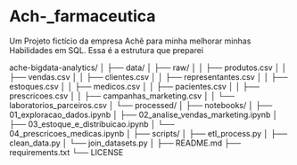 # Ach-_farmaceutica
Um Projeto fictício da empresa Achê para minha melhorar minhas Habilidades em SQL. Essa é a estrutura que preparei

ache-bigdata-analytics/
│
├── data/
│   ├── raw/
│   │   ├── produtos.csv
│   │   ├── vendas.csv
│   │   ├── clientes.csv
│   │   ├── representantes.csv
│   │   ├── estoques.csv
│   │   ├── medicos.csv
│   │   ├── pacientes.csv
│   │   ├── prescricoes.csv
│   │   ├── campanhas_marketing.csv
│   │   └── laboratorios_parceiros.csv
│   └── processed/
│
├── notebooks/
│   ├── 01_exploracao_dados.ipynb
│   ├── 02_analise_vendas_marketing.ipynb
│   ├── 03_estoque_e_distribuicao.ipynb
│   └── 04_prescricoes_medicas.ipynb
│
├── scripts/
│   ├── etl_process.py
│   ├── clean_data.py
│   └── join_datasets.py
│
├── README.md
├── requirements.txt
└── LICENSE

